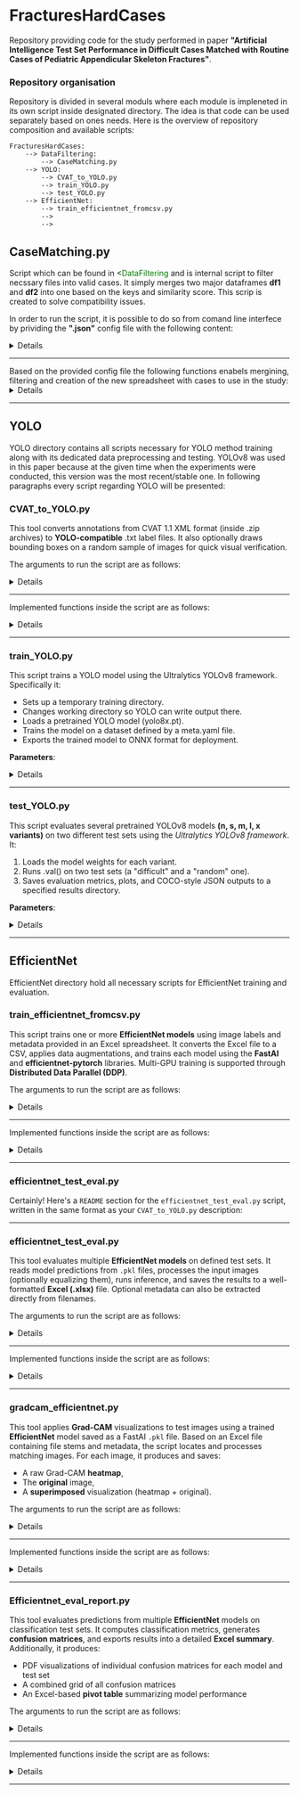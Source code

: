 # FracturesHardCases

Repository providing code for the study performed in paper <b>"Artificial Intelligence Test Set Performance in Difficult Cases Matched with Routine Cases of Pediatric Appendicular Skeleton Fractures"</b>.

### Repository organisation

Repository is divided in several moduls where each module is impleneted in its own script inside designated directory. The idea is that code can be used separately based on ones needs. Here is the overview of repository composition and available scripts:

```
FracturesHardCases:
    --> DataFiltering:
        --> CaseMatching.py
    --> YOLO:
        --> CVAT_to_YOLO.py
        --> train_YOLO.py
        --> test_YOLO.py
    --> EfficientNet:
        --> train_efficientnet_fromcsv.py
        -->
        -->
```

## CaseMatching.py

Script which can be found in <<span style="color:green">DataFiltering</span> and is internal script to filter necssary files into valid cases. It simply merges two major dataframes <b>df1</b> and <b>df2</b> into one based on the keys and similarity score. This scrip is created to solve compatibility issues.

In order to run the script, it is possible to do so from comand line interfece by prividing the <b>".json"</b> config file with the following content:
<details>
<ul>
<li><b>spreadsheet</b> --  Full path to the Excel or CSV file containing the dataset.</li>
<li><b>sheet</b> -- Name of the sheet to be read (used only for Excel files).</li>
<li><b>columns</b> -- List of columns to load from the spreadsheet.</li>
<li><b>csv_delimiter</b> -- Delimiter used if the file is in CSV format (default is comma).</li>
<li><b>match_column</b> -- Column used as the identifier for matching (must exist in both filtered DataFrames).</li>
<li><b>match_paramerers</b> -- List of parameters (column names) used to compute similarity between rows.</li>
<li><b>match_threshold</b> -- Minimum similarity score (0–1) required to consider two rows as a match.</li>
<li><b>filters_df1</b> -- Filters to apply to the first copy of the DataFrame (e.g., keep only rows where test300 == 1.0).</li>
<li><b>filters_df2</b> -- Filters to apply to the second copy of the DataFrame (e.g., keep only rows where rel_pathol == 0.0 and include == 1.0).
</li>
<li><b>outputfile</b> -- Full path to the Excel file where the matched results will be saved.</li>
<li><b>verbose</b> -- Whether to print the resulting matched DataFrame to the console (true = print, false = silent).
}</li>
</ul>
</details>
<hr>
Based on the provided config file the following functions enabels mergining, filtering and creation of the new spreadsheet with cases to use in the study:
<details>
<ul>
<hr>
<li><b>main</b> -- The core function of the script. Executes the full matching process:
    <ol>
    <li>Loads the dataset.</li>
    <li>Applies filtering rules to produce two DataFrames.</li>
    <li>Computes similarity scores between rows.</li>
    <li>Selects best matches based on a threshold.</li>
    <li>Saves the final results to an Excel file.</li>
    </ol>
    <b>Parameters</b>:
        <ol>
        <li><b>config_path</b> -- Path to the JSON configuration file specifying all operational parameters.</li>
        </ol>
    <b>Side effects</b>:
    <ol>
    <li>Writes the result to an output Excel file.</li>
    <li>Prints results to console if verbose is enabled.</li>
    </ol>
</li>
<hr>
<li><b>read_spreadsheet_to_df</b> -- Reads data from an Excel or CSV file into a pandas DataFrame, selecting only the specified columns.
<b>Parameters</b>:
    <ol>
    <li><b>xlsx</b>-- Path to the input file (either .xlsx or .csv).</li>
    <li><b>sheet</b>-- Sheet name to read (only used if Excel file).</li>
    <li><b>cols</b>-- List of column names to import.</li>
    <li><b>csv_delimiter</b> -- Delimiter character for CSV files (default is comma).</li>
    </ol>
<b>Returns</b>:
    <ol>
    <li>A DataFrame with the specified columns and normalized column names (lowercase).</li>
    </ol>
</li>
<hr>
<li><b>similarity</b> -- Computes a similarity score between two values. Supports both strings and numbers.

<b>Parameters</b>:
    <ol>
    <li><b>param1, param2</b> -- The two values to compare (either string or numeric).</li>
    </ol>
<b>Returns</b>:
    <ol>
    <li>A float score between 0 and 1, where 1 indicates a perfect match.</li>
    </ol>
<hr>
</li>

<li><b>similarity_score</b> -- Calculates the average similarity score across multiple columns (features) for two rows.
<b>Parameters</b>:
    <ol>
    <li><b>row1, row2</b> -- pandas Series objects representing rows to compare.</li>
    <li><b>parameters</b> -- List of column names to be used in the similarity computation.</li>
    </ol>

<b>Returns</b>:
    <ol>
    <li>A float representing the mean similarity across all selected parameters.</li>
    </ol>
<hr>
</li>
</ul>
</details>
<hr>

## YOLO

YOLO directory contains all scripts necessary for YOLO method training along with its dedicated data preprocessing and testing. YOLOv8 was used in this paper because at the given time when the experiments were conducted, this version was the most recent/stable one. In following paragraphs every script regarding YOLO will be presented:

### CVAT_to_YOLO.py

This tool converts annotations from CVAT 1.1 XML format (inside .zip archives) to <b>YOLO-compatible</b> .txt label files. It also optionally draws bounding boxes on a random sample of images for quick visual verification.

The arguments to run the script are as follows:
<details>
<ul>
<li><b>zips_dir</b> -- Directory containing .zip files exported from CVAT.</li>
<li><b>images_dir</b> -- Directory containing the corresponding original images</li>
<li><b>output_dir</b> -- Directory where YOLO .txt files and verification images will be saved.</li>
<li><b>target_label</b> -- Label name to extract from CVAT annotations (default: fracture).</li>
<li><b>sample_size</b> -- Number of random images to generate with drawn bounding boxes (default: 10).</li>
</ul>
</details>

<hr>

Implemented functions inside the script are as follows:
<details>
<ul>
<li><b>main</b> -- Parses command-line arguments using argparse, then calls process_cvat_zips() with the provided input/output paths and parameters.
</li>
<hr>
<li><b>process_cvat_zips(zips_dir, images_dir, output_dir, target_label="fracture", sample_size=10)</b> -- The core function which solves the following tasks:
<ol>
<li>Parses all <i>.zip</i> files in zips_dir that contain <i>annotations.xml.</i></li>
<li>Extracts bounding boxes with <i>label == target_label.</i></li>
<li>Converts them to <i>YOLO format</i> and writes <i>.txt</i> files to <b>output_dir.</b></li>
<li>Optionally draws bounding boxes on a random subset of images (<i>sample_size</i>) and saves them for verification.</li>
</ol>

<b>Parameters</b>:
<ol>
<li><b>zips_dir</b> -- Directory containing ZIP files from CVAT.</li>
<li><b>images_dir</b> -- Directory containing original image files.</li>
<li><b>output_dir</b> -- Where to save the YOLO labels and sample images.</li>
<li><b>target_label</b> -- The class label to convert (default: <i>"fracture"</i>).</li>
<li><b>sample_size</b> -- Number of random images to use for box visualization.</li>
</ol>
<hr>
<li><b>find_image_file(img_name, images_dir)</b> -- Finds the corresponding image file in the given directory <i>images_dir</i>, using the base name (<i>stem</i>) of the image filename (ignores the extension).

<b>Returns</b>:
<ol>
<li>A <b>Path</b> to the image file if found.</li>
</ol> 
<hr>
<li><b>convert_box_to_yolo(xmin, ymin, xmax, ymax, img_w, img_h)</b> -- Converts bounding box coordinates from absolute pixel values <i>(xmin, ymin, xmax, ymax)</i> to YOLO format: <i>(x_center, y_center, width, height) — all normalized to [0, 1] using the image's width and height.</i>

<b>Returns</b>:
<ol>
<li>A tuple of four floats (YOLO-format coordinates).</li>
</ol>
</li>
<hr>
</li>
</ul>
</details>
<hr>

### train_YOLO.py
This script trains a YOLO model using the Ultralytics YOLOv8 framework. Specifically it:

<ul>
<li>Sets up a temporary training directory.</li>
<li>Changes working directory so YOLO can write output there.</li>
<li>Loads a pretrained YOLO model (yolo8x.pt).</li>
<li>Trains the model on a dataset defined by a meta.yaml file.</li>
<li>Exports the trained model to ONNX format for deployment.</li>
</ul>

<b>Parameters</b>:
<details>
<ol>
  <li><b>temp_dir</b> -- Path to a temporary directory where training outputs (runs, weights, logs) will be saved. <b>(Required)</b></li>
  <li><b>data_yaml</b> -- Path to the YOLO dataset YAML file (e.g., <b>meta.yaml</b>) that defines your training/validation sets and class names. <b>(Required)</b></li>
  <li><b>model_weights</b> -- Path to the pretrained YOLO model weights to start from (default: <b>yolo8x.pt</b>).</li>
  <li><b>epochs</b> -- Number of training epochs (default: <b>100</b>).</li>
  <li><b>imgsz</b> -- Input image size for training (default: <b>640</b>).</li>
  <li><b>batch</b> -- Batch size for training (default: <b>32</b>).</li>
  <li><b>device</b> -- List of GPU device IDs to use (e.g., <b>0</b>, <b>0 1</b>) (default: <b>[0]</b>).</li>
  <li><b>workers</b> -- Number of worker processes for data loading (default: <b>2</b>).</li>
</ol>
</details>
<hr>

### test_YOLO.py

This script evaluates several pretrained YOLOv8 models <b>(n, s, m, l, x variants)</b> on two different test sets using the <i>Ultralytics YOLOv8 framework</i>. It:
<ol>
<li>Loads the model weights for each variant.</li>
<li>Runs .val() on two test sets (a "difficult" and a "random" one).</li>
<li>Saves evaluation metrics, plots, and COCO-style JSON outputs to a specified results directory.</li>
</ol>
    
<b>Parameters</b>:
<details>
<ol>
  <li><b>output_dir</b> -- Directory where evaluation results, plots, and COCO-style JSON files will be saved. <b>(Required)</b>.</li>
  <li><b>gpus</b> -- List of GPU device IDs to use for inference (e.g., <b>0</b> or <b>0 1</b>). Default: <b>[0]</b>.</li>
</ol>
</details>
<hr>

## EfficientNet

EfficientNet directory hold all necessary scripts for EfficientNet training and evaluation. 

### train_efficientnet_fromcsv.py

This script trains one or more <b>EfficientNet models</b> using image labels and metadata provided in an Excel spreadsheet. It converts the Excel file to a CSV, applies data augmentations, and trains each model using the <b>FastAI</b> and <b>efficientnet-pytorch</b> libraries. Multi-GPU training is supported through <b>Distributed Data Parallel (DDP)</b>.

The arguments to run the script are as follows:
<details> 
<ul> 
<li><b>img_path</b> -- Path to the directory containing input images.</li> 
<li><b>output_path</b> -- Directory where trained model outputs (.pth and .pkl) will be saved.</li> 
<li><b>cuda_devices</b> -- List of CUDA device IDs to use (e.g. 0 1).</li> 
<li><b>model_names</b> -- List of EfficientNet model variants to train (e.g. efficientnet-b4 efficientnet-b5).</li> <li><b>epochs</b> -- Number of training epochs (default: 100).</li> 
<li><b>valid_pct</b> -- Validation split percentage (default: 0.1).</li> 
<li><b>xlsx_file</b> -- Path to the Excel file containing metadata and labels.</li> 
<li><b>sheet_name</b> -- Sheet name in the Excel file (e.g. Sheet1).</li> 
<li><b>file_stem_col</b> -- Column name that contains image filename stems.</li> 
<li><b>file_suffix</b> -- File extension to append to each image stem (e.g. .png).</li> 
<li><b>set_col</b> -- Column name indicating the train/val split (e.g. train_val).</li> 
<li><b>label_col</b> -- Column name containing class labels.</li> 
</ul> 
</details> <hr>

Implemented functions inside the script are as follows:
<details> 
<ul> 
<li><b>main(args)</b> -- Parses CLI arguments and performs the entire pipeline: 
<ol> 
<li>Reads and filters Excel metadata.</li> 
<li>Converts metadata to CSV format.</li> 
li>Iterates through a list of EfficientNet models and trains each using FastAI.</li> 
<li>Saves both the model weights (.pth) and FastAI learner (.pkl).</li> 
<li>Removes temporary CSV after training.</li> 
</ol>

<b>Parameters</b>: All values are read from the command line using <code>argparse</code>.
<hr> <li><b>find_delimiter(file)</b> -- Detects the delimiter used in a CSV file (e.g. comma, tab).

<b>Returns</b>:
<ol> 
<li>A <b>str</b> representing the detected delimiter.</li> 
</ol> 
</li> 
</ul> 
</details> <hr>

    
### efficientnet_test_eval.py

Certainly! Here's a `README` section for the `efficientnet_test_eval.py` script, written in the same format as your `CVAT_to_YOLO.py` description:

---

### efficientnet_test_eval.py

This tool evaluates multiple <b>EfficientNet models</b> on defined test sets. It reads model predictions from `.pkl` files, processes the input images (optionally equalizing them), runs inference, and saves the results to a well-formatted <b>Excel (.xlsx)</b> file. Optional metadata can also be extracted directly from filenames.

The arguments to run the script are as follows:

<details>
<ul>
<li><b>test_dirs</b> -- A flat list of test set directory and name pairs. For example: <br>
<code>--test_dirs /path/to/testset1 difficult /path/to/testset2 random</code></li>

<li><b>model_paths</b> -- A flat list of model info triples: path to <b>.pkl</b>, model name, and input size (e.g., 224, 380). For example: <br>
<code>--model_paths /path/to/model_b0.pkl efficientnet-b0 224</code></li>

<li><b>xlsx_output</b> -- Path to the Excel file where results will be saved.</li>
<li><b>cuda_device</b> -- Index of the CUDA device to use (default: 0).</li>
<li><b>equalize</b> -- Optional flag to apply histogram equalization to each input image.</li>
<li><b>extract_info</b> -- Optional flag to extract structured metadata from file names (e.g. age, gender, etc.).</li>
</ul>
</details>

<hr>

Implemented functions inside the script are as follows:

<details>
<ul>

<li><b>main(args)</b> — The main function that:
<ol>
<li>Parses CLI arguments using <code>argparse</code>.</li>
<li>Iterates through test sets and models, loading images and running predictions.</li>
<li>Formats results into a Pandas DataFrame.</li>
<li>Optionally extracts metadata from filenames.</li>
<li>Exports final results to an Excel spreadsheet.</li>
</ol>
</li>

<hr>

<li><b>resizetosquare(img, size, interpolation)</b> — Pads and resizes an image to be square.

<b>Parameters:</b>

<ol>
<li><b>img</b> — NumPy image array.</li>
<li><b>size</b> — Target image size in pixels.</li>
<li><b>interpolation</b> — OpenCV interpolation method (e.g., <i>cv2.INTER_AREA</i>).</li>
</ol>

<b>Returns:</b>

<ol>
<li>A square NumPy image array of the specified size.</li>
</ol>
</li>

</ul>
</details>

<hr>

### gradcam_efficientnet.py

This tool applies <b>Grad-CAM</b> visualizations to test images using a trained <b>EfficientNet</b> model saved as a FastAI <code>.pkl</code> file. Based on an Excel file containing file stems and metadata, the script locates and processes matching images. For each image, it produces and saves:
<ul>
    <li>A raw Grad-CAM <b>heatmap</b>,</li>
    <li>The <b>original</b> image,</li>
    <li>A <b>superimposed</b> visualization (heatmap + original).</li>
</ul>

The arguments to run the script are as follows:
<details> 
<ul> 
<li><b>model_path</b> -- Path to the trained model (.pkl file).</li> 
<li><b>input_dir</b> -- Directory containing test images.</li> 
<li><b>excel_file</b> -- Excel file containing image filename stems and a split column (e.g. train/val/test).</li> 
<li><b>output_dir</b> -- Directory where Grad-CAM visualizations will be saved.</li> 
</ul> 
</details> 
<hr>

Implemented functions inside the script are as follows:
<details> 
<ul> 
<li><b>main(args)</b> — The main function that: 
<ol> 
<li>Parses CLI arguments using <b>argparse</b>.</li> 
<li>Reads the Excel file and filters for relevant test image file stems.</li> 
<li>Copies all matching image files to a temporary directory for processing.</li> 
<li>Loads a trained EfficientNet model.</li> 
<li>Finds the last model block used for Grad-CAM visualization.</li> 
<li>Applies Grad-CAM to each image and saves the following outputs: 
<ul> 
<li><i>_heatmap</i> -- raw Grad-CAM heatmap</li> 
<li><i>_original</i> -- original image</li> 
<li><i>_superimposed</i> -- heatmap overlayed on the original image</li> 
</ul> 
</li> 
</ol> 
</li> 
<hr> 
<li><b>apply_gradcam(learn, img_path, layer_name)</b> -- Applies Grad-CAM to a single image.

<b>Parameters:</b>
<ol> 
<li><b>learn</b> -- FastAI <b>Learner</b> object with a trained model.</li> 
<li><b>img_path</b> -- Path to the image file.</li> 
<li><b>layer_name</b> -- Name of the model layer used for Grad-CAM visualization.</li> </ol>

<b>Returns:</b>
<ol> 
<li><b>heatmap_colored</b> -- The colorized heatmap as a NumPy array.</li> 
<li><b>img</b> -- The original image loaded via OpenCV.</li> 
<li><b>superimposed_img</b> -- Heatmap blended with the original image.</li> 
</ol> </li> 
<hr>
</ul> 
</details> 
<hr>



### Efficientnet_eval_report.py

This tool evaluates predictions from multiple <b>EfficientNet</b> models on classification test sets. It computes classification metrics, generates <b>confusion matrices</b>, and exports results into a detailed <b>Excel summary</b>. Additionally, it produces:

<ul> 
<li>PDF visualizations of individual confusion matrices for each model and test set</li> 
<li>A combined grid of all confusion matrices</li> 
<li>An Excel-based <b>pivot table</b> summarizing model performance</li> 
</ul>

The arguments to run the script are as follows:
<details> 
<ul> 
<li><b>xlsx_path</b> -- Path to the Excel file containing prediction results and metadata.</li> 
<li><b>ground_truth_path</b> -- Path to a second Excel file with ground-truth labels (used if <b>ground_truth</b> column is missing from <b>xlsx_path</b>).</li> <li><b>pdf_dir</b> -- Directory where confusion matrix PDF visualizations will be saved.</li> 
<li><b>output_xlsx_dir</b> -- Directory where the results Excel file and pivot table will be saved.</li> 
</ul> 
</details> 
<hr>

Implemented functions inside the script are as follows:
<details> 
<ul> 
<li><b>generate_report(xlsx_path, ground_truth_path, pdf_dir, output_xlsx_dir)</b> -- The main function that: 
<ol> 
<li>Loads predictions and optionally merges ground-truth labels if missing.</li> 
<li>Calculates metrics using <b>classification_report</b> and <b>accuracy_score</b>.</li> 
<li>Saves per-model confusion matrices as individual PDFs.</li> 
<li>Generates a combined grid of confusion matrices (up to 9 per page).</li> 
<li>Writes a full metrics table to <b>classification_results.xlsx</b>.</li> 
<li>Creates a pivot table summarizing model performance by test set.</li> 
</ol> 
</li> 
<hr> 
<li><b>classification_report</b> / <b>confusion_matrix</b> (from <b>sklearn.metrics</b>) -- Used to: 
<ol> <li>Compute macro- and weighted-averaged precision, recall, F1-scores</li>
<li>Generate normalized confusion matrices for visualization</li> 
</ol> 
</li> 
</ul> 
</details> 
<hr>